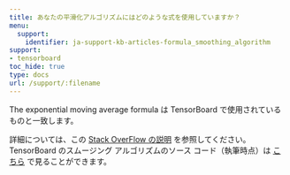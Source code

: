 ```yaml
---
title: あなたの平滑化アルゴリズムにはどのような式を使用していますか？
menu:
  support:
    identifier: ja-support-kb-articles-formula_smoothing_algorithm
support:
- tensorboard
toc_hide: true
type: docs
url: /support/:filename
---
```


The exponential moving average formula は TensorBoard で使用されているものと一致します。

詳細については、この [Stack OverFlow の説明](https://stackoverflow.com/questions/42281844/what-is-the-mathematics-behind-the-smoothing-parameter-in-tensorboards-scalar/75421930#75421930) を参照してください。TensorBoard のスムージング アルゴリズムのソース コード（執筆時点）は [こちら](https://github.com/tensorflow/tensorboard/blob/34877f15153e1a2087316b9952c931807a122aa7/tensorboard/components/vz_line_chart2/line-chart.ts#L699) で見ることができます。